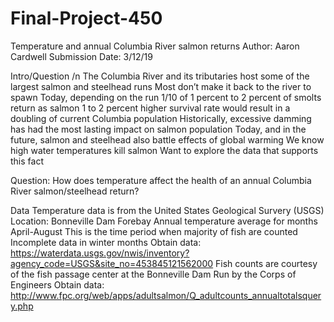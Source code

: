 # Final-Project-450
Temperature and annual Columbia River salmon returns
Author: Aaron Cardwell
Submission Date: 3/12/19

Intro/Question /n
The Columbia River and its tributaries host some of the largest salmon and steelhead runs 
Most don’t make it back to the river to spawn
  Today, depending on the run 1/10 of 1 percent to 2 percent of smolts return as salmon
  1 to 2 percent higher survival rate would result in a doubling of current Columbia population
Historically, excessive damming has had the most lasting impact on salmon population 
  Today, and in the future, salmon and steelhead also battle effects of global warming
We know high water temperatures kill salmon 
  Want to explore the data that supports this fact

Question: How does temperature affect the health of an annual Columbia River salmon/steelhead return?

Data
Temperature data is from the United States Geological Survery (USGS) 
  Location: Bonneville Dam Forebay
  Annual temperature average for months April-August
    This is the time period when majority of fish are counted
    Incomplete data in winter months
  Obtain data: https://waterdata.usgs.gov/nwis/inventory?agency_code=USGS&site_no=453845121562000 
Fish counts are courtesy of the fish passage center at the Bonneville Dam
  Run by the Corps of Engineers
  Obtain data: http://www.fpc.org/web/apps/adultsalmon/Q_adultcounts_annualtotalsquery.php

